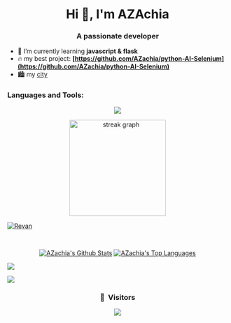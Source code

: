 <h1 align="center">Hi 👋, I'm AZAchia</h1>
<h3 align="center">A passionate developer</h3>


- 🌱 I’m currently learning **javascript & flask**
- 🔥 my best project: **[https://github.com/AZachia/python-AI-Selenium](https://github.com/AZachia/python-AI-Selenium)**
- 🏙️ my [city](https://honzaap.github.io/GithubCity/?name=AZachia&year=2024)


<h3 align="left">Languages and Tools:</h3>
<p align="center">
    <a href="https://skillicons.dev">
        <img src="https://skillicons.dev/icons?i=py,html,css,js,c,cpp,nodejs,flask,express,linux,md,stackoverflow,devto,ubuntu,debian,vscode,windows,arduino,bash,discord,linkedin,github&perline=11" />
    </a>
</p>

<div align="center">
  <img src="https://streak-stats.demolab.com?user=AZachia&theme=transparent&hide_border=true" height="220" alt="streak graph"  />
</div>

<p align="left"> <a href="https://github.com/ryo-ma/github-profile-trophy"><img src="https://github-profile-trophy.vercel.app/?username=AZachia" alt="Revan" /></a> </p>



<br>
<p align="center">
<a href="https://github.com/AZachia"><img alt="AZachia's Github Stats" src="https://github-readme-stats.vercel.app/api?username=AZachia&show_icons=true&count_private=true&theme=react&hide_border=true&bg_color=0D1117" /></a>
  <a href="https://github.com/AZachia"><img alt="AZachia's Top Languages" src="https://github-readme-stats.vercel.app/api/top-langs/?username=AZachia&langs_count=8&count_private=true&layout=compact&theme=react&hide_border=true&bg_color=0D1117" /></a>
  
</p>

![](http://github-profile-summary-cards.vercel.app/api/cards/profile-details?username=AZachia&theme=dracula) 

![](http://github-profile-summary-cards.vercel.app/api/cards/repos-per-language?username=AZachia&theme=dracula) 


### <p align="center">👀 &nbsp;Visitors</p>
<p align="center">
  <img src="https://profile-counter.glitch.me/AZachia/count.svg" />
</p>

